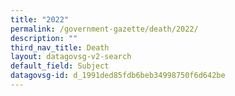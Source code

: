 ```yaml
---
title: "2022"
permalink: /government-gazette/death/2022/
description: ""
third_nav_title: Death
layout: datagovsg-v2-search
default_field: Subject
datagovsg-id: d_1991ded85fdb6beb34998750f6d642be
---
```

